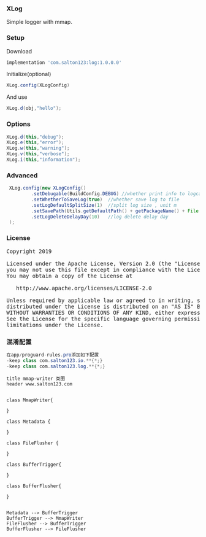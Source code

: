 ### XLog
Simple logger with mmap.

### Setup

Download
```groovy
implementation 'com.salton123:log:1.0.0.0'
```

Initialize(optional)
```java
XLog.config(XLogConfig)
```
And use
```java
XLog.d(obj,"hello");
```

### Options
```java
XLog.d(this,"debug");
XLog.e(this,"error");
XLog.w(this,"warning");
XLog.v(this,"verbose");
XLog.i(this,"information");
```

### Advanced
```java
 XLog.config(new XLogConfig()
         .setDebugable(BuildConfig.DEBUG) //whether print info to logcat
         .setWhetherToSaveLog(true)  //whether save log to file
         .setLogDefaultSplitSize(1)  //split log size , unit m
         .setSavePath(Utils.getDefaultPath() + getPackageName() + File.separator) //log save path
         .setLogDeleteDelayDay(10)   //log delete delay day
 );
```
### License
<pre>
Copyright 2019

Licensed under the Apache License, Version 2.0 (the "License");
you may not use this file except in compliance with the License.
You may obtain a copy of the License at

   http://www.apache.org/licenses/LICENSE-2.0

Unless required by applicable law or agreed to in writing, software
distributed under the License is distributed on an "AS IS" BASIS,
WITHOUT WARRANTIES OR CONDITIONS OF ANY KIND, either express or implied.
See the License for the specific language governing permissions and
limitations under the License.
</pre>

### 混淆配置
```java
在app/proguard-rules.pro添加如下配置
-keep class com.salton123.io.**{*;}
-keep class com.salton123.log.**{*;}
```

```plantuml
title mmap-writer 类图
header www.salton123.com


class MmapWriter{

}

class Metadata {

}

class FileFlusher {

}

class BufferTrigger{

}

class BufferFlusher{

}


Metadata --> BufferTrigger
BufferTrigger --> MmapWriter
FileFlusher --> BufferTrigger
BufferFlusher --> FileFlusher
```

